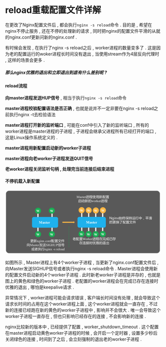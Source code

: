 # reload重载配置文件详解

在更改了Nginx配置文件后 , 都会执行`nginx -s reload`命令 . 目的是 , 希望在nginx不停止服务 , 还在不停的处理新的请求 , 同时把nginx的配置文件平滑的从就的nginx.conf更新问新的nginx.conf .

有时候会发现 , 在执行了nginx -s reload之后 , worker进程的数量变多了 . 这是因为老的配置运行的woker进程长时间没有退出 , 当使用stream作为4层反向代理时 , 这样的场景会更多 .

##### 那么nginx优雅的退出和立即退出到底有什么差别呢 ?

#### reload流程

**向master进程发送HUP信号** , 相当于执行`nginx -s reload`命令

**master进程校验配置语法是否正确** , 也就是说并不一定非要在nginx -s reload之前执行nginx -t去检验语法

**master进程打开新的监听端口** , 可能在conf中引入了新的监听端口 , 所有的worker进程是master进程的子进程 , 子进程会继承父进程所有已经打开的端口 , 这是Linux操作系统定义的 .

**master进程用新配置启动新的worker子进程**

**master进程向老worker子进程发送QUIT信号**

**老worker进程关闭监听句柄 , 处理完当前连接后结束进程**

#### 不停机载入新配置

![](/assets/butingjizaoruxinpeizhi.png)

如图所示 , Master进程上有4个worker子进程 , 当更新了nginx.conf配置文件后 , 向Master发送SIGHUP信号或者执行nginx -s reload命令 . Master进程会使用新的配置文件启动新的4个worker子进程 . 此时新老worker子进程是并存的 , 也就是图上的黄色和绿色的worker子进程 . 老配置的worker进程会在完成已存在连接时优雅的退出 , 哪怕是keepalive请求 . 

异常情况下 , worker进程可能会请求错误 , 客户端长时间没有处理 , 就会导致这个请求长时间的占用在这个worker进程上面 ,  这个worker进程就会一直存在 , 不过新的连接已经跑在新的黄色的worker子进程中 , 影响并不会很大 . 唯一会导致这个worker子进程一直存在 , 但也只影响已经存在的连接 , 不会影响新的连接 . 

nginx比较新的版本中 , 已经提供了配置 , worker\_shutdown\_timeout . 这个配置在master进程启动黄色worker子进程的时候 , 会开启一个定时器 , 设置多少秒后关闭绿色的连接 , 时间到了之后 , 会立刻强制的退出老的worker子进程 . 

